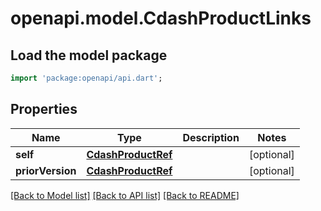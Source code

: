 # openapi.model.CdashProductLinks

## Load the model package
```dart
import 'package:openapi/api.dart';
```

## Properties
Name | Type | Description | Notes
------------ | ------------- | ------------- | -------------
**self** | [**CdashProductRef**](CdashProductRef.md) |  | [optional] 
**priorVersion** | [**CdashProductRef**](CdashProductRef.md) |  | [optional] 

[[Back to Model list]](../README.md#documentation-for-models) [[Back to API list]](../README.md#documentation-for-api-endpoints) [[Back to README]](../README.md)


